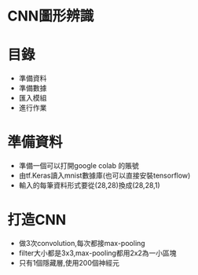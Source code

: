 # CNN圖形辨識

# 目錄
* 準備資料
* 準備數據
* 匯入模組
* 進行作業
# 準備資料
* 準備一個可以打開google colab 的賬號
* 由tf.Keras讀入mnist數據庫(也可以直接安裝tensorflow)
* 輸入的每筆資料形式要從(28,28)換成(28,28,1)
# 打造CNN
* 做3次convolution,每次都接max-pooling
* filter大小都是3x3,max-pooling都用2x2為一小區塊
* 只有1個隱藏層,使用200個神經元

